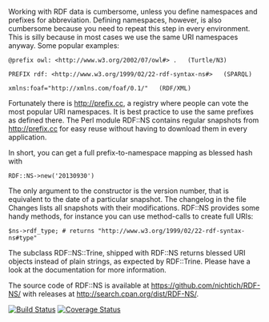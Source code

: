 Working with RDF data is cumbersome, unless you define namespaces and prefixes
for abbreviation. Defining namespaces, however, is also cumbersome because you
need to repeat this step in every environment. This is silly because in most
cases we use the same URI namespaces anyway. Some popular examples:

    @prefix owl: <http://www.w3.org/2002/07/owl#> .   (Turtle/N3)

    PREFIX rdf: <http://www.w3.org/1999/02/22-rdf-syntax-ns#>   (SPARQL)

    xmlns:foaf="http://xmlns.com/foaf/0.1/"   (RDF/XML)

Fortunately there is http://prefix.cc, a registry where people can vote the most
popular URI namespaces. It is best practice to use the same prefixes as defined
there. The Perl module RDF::NS contains regular snapshots from http://prefix.cc
for easy reuse without having to download them in every application.

In short, you can get a full prefix-to-namespace mapping as blessed hash with

    RDF::NS->new('20130930')

The only argument to the constructor is the version number, that is equivalent
to the date of a particular snapshot. The changelog in the file Changes lists
all snapshots with their modifications. RDF::NS provides some handy methods,
for instance you can use method-calls to create full URIs:

    $ns->rdf_type; # returns "http://www.w3.org/1999/02/22-rdf-syntax-ns#type"

The subclass RDF::NS::Trine, shipped with RDF::NS returns blessed URI objects
instead of plain strings, as expected by RDF::Trine. Please have a look at the
documentation for more information.

The source code of RDF::NS is available at https://github.com/nichtich/RDF-NS/
with releases at http://search.cpan.org/dist/RDF-NS/.

[![Build Status](https://travis-ci.org/nichtich/RDF-NS.png)](https://travis-ci.org/nichtich/RDF-NS)
[![Coverage Status](https://coveralls.io/repos/nichtich/RDF-NS/badge.png?branch=master)](https://coveralls.io/r/nichtich/RDF-NS?branch=master)
